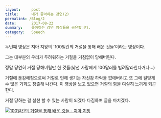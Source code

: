 ```yaml
---
layout:     post
title:      내가 좋아하는 강연(2) 
permalink: /Blog/2
date:       2017-08-22
summary:    좋아하는 강연 영상들을 공유합니다.
category: 	Speech
---
```


두번째 영상은 지아 지앙의 '100일간의 거절을 통해 배운 것들'이라는 영상이다.

그는 대부분의 우리가 두려워하는 거절을 거침없이 당해버린다.

정말 당연히 거절 당해버릴만 한 것들(낯선 사람에게 100달러를 빌려달라한다거나...)

거절에 둔감해짐으로써 거절로 인해 생기는 자신감 하락을 없애버리고 또 그에 걸맞게 수 많은 기회도 창출해 나간다. 이 영상을 보고 있으면 거절의 힘을 여실히 느끼게 되곤 한다. 

거절 당하는 걸 실천 할 수 있는 사람이 되겠다 다짐하며 글을 마치겠다.

[![100일간의 거절을 통해 배운 것들 - 지아 지앙](http://img.youtube.com/vi/Ffka8SjIyl0/0.jpg)](https://youtu.be/Ffka8SjIyl0?t=0s)